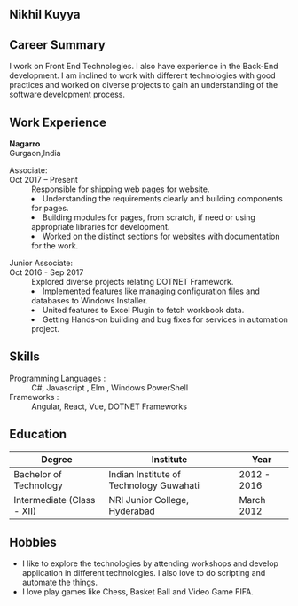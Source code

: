 ## Nikhil Kuyya

## Career Summary

I work on Front End Technologies. I also have experience in the Back-End development. I am inclined to work with different technologies with good practices and worked on diverse projects to gain an understanding of the software development process.

## Work Experience

<div><span><b>Nagarro</b><br>
          Gurgaon,India</span>

  <dl>
      <dt>Associate: <br>
      Oct 2017 – Present </dt>
      <dd>
      Responsible for shipping web pages for website.
      <li> Understanding the requirements clearly and building components for pages.</li>
      <li> Building modules for pages, from scratch, if need or using appropriate libraries for development.</li>
      <li> Worked on the distinct sections for websites with documentation for the work.</li>
      </dd>
  </dl>
  <dl>
      <dt>Junior Associate: <br>
      Oct 2016 - Sep 2017</dt>
      <dd>
     Explored diverse projects relating DOTNET Framework.
<li> Implemented features like managing configuration files and databases to Windows Installer.</li>
<li> United features to Excel Plugin to fetch workbook data.</li>
<li> Getting Hands-on building and bug fixes for services in automation project.</li>
    </dd>
  </dl>
</div>

## Skills

  <dl>
  <dt> Programming Languages :</dt> <dd> C#, Javascript , Elm , Windows PowerShell</dd>
   <dt> Frameworks         : </dt> <dd> Angular, React, Vue, DOTNET Frameworks</dd>
  </dl>
   
## Education

| Degree                     | Institute                               | Year        |
| -------------------------- | --------------------------------------- | ----------- |
| Bachelor of Technology     | Indian Institute of Technology Guwahati | 2012 - 2016 |
| Intermediate (Class - XII) | NRI Junior College, Hyderabad           | March 2012  |

## Hobbies

- I like to explore the technologies by attending workshops and develop application in different technologies. I also love to do scripting and automate the things.
- I love play games like Chess, Basket Ball and Video Game FIFA.
